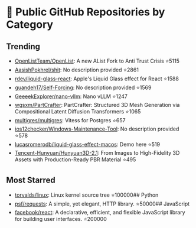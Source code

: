 # 🚀 Public GitHub Repositories by Category

## Trending
- [OpenListTeam/OpenList](https://github.com/OpenListTeam/OpenList): A new AList Fork to Anti Trust Crisis ⭐5115
- [AasishPokhrel/shit](https://github.com/AasishPokhrel/shit): No description provided ⭐2861
- [rdev/liquid-glass-react](https://github.com/rdev/liquid-glass-react): Apple's Liquid Glass effect for React ⭐1588
- [guandeh17/Self-Forcing](https://github.com/guandeh17/Self-Forcing): No description provided ⭐1569
- [GeeeekExplorer/nano-vllm](https://github.com/GeeeekExplorer/nano-vllm): Nano vLLM ⭐1247
- [wgsxm/PartCrafter](https://github.com/wgsxm/PartCrafter): PartCrafter: Structured 3D Mesh Generation via Compositional Latent Diffusion Transformers ⭐1065
- [multigres/multigres](https://github.com/multigres/multigres): Vitess for Postgres ⭐657
- [ios12checker/Windows-Maintenance-Tool](https://github.com/ios12checker/Windows-Maintenance-Tool): No description provided ⭐578
- [lucasromerodb/liquid-glass-effect-macos](https://github.com/lucasromerodb/liquid-glass-effect-macos): Demo here ⭐519
- [Tencent-Hunyuan/Hunyuan3D-2.1](https://github.com/Tencent-Hunyuan/Hunyuan3D-2.1): From Images to High-Fidelity 3D Assets with Production-Ready PBR Material ⭐495

## Most Starred
- [torvalds/linux](https://github.com/torvalds/linux): Linux kernel source tree ⭐100000## Python
- [psf/requests](https://github.com/psf/requests): A simple, yet elegant, HTTP library. ⭐50000## JavaScript
- [facebook/react](https://github.com/facebook/react): A declarative, efficient, and flexible JavaScript library for building user interfaces. ⭐200000
